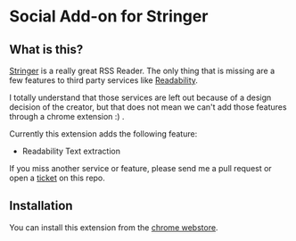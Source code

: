 # Social Add-on for Stringer

## What is this?

[Stringer](https://github.com/swanson/stringer) is a really great RSS Reader. The only
thing that is missing are a few features to third party services like 
[Readability](http://www.readability.com). 

I totally understand that those services are left out because of a design decision of
the creator, but that does not mean we can't add those features through a chrome
extension :) .

Currently this extension adds the following feature:

* Readability Text extraction

If you miss another service or feature, please send me a pull request or open
a [ticket](https://github.com/bitboxer/chrome-stringer-socialize/issues) on this repo.

## Installation

You can install this extension from the [chrome webstore](https://chrome.google.com/webstore/detail/stringer-socialize/nbjjbkdnjmfagkikbnppocjiocbboafe).
